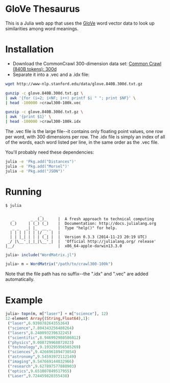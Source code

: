 # GloVe Thesaurus

This is a Julia web app that uses the [GloVe](http://nlp.stanford.edu/projects/glove/) word vector data to look up similarities among word meanings.

# Installation

- Download the CommonCrawl 300-dimension data set: [Common Crawl (840B tokens): 300d](http://www-nlp.stanford.edu/data/glove.840B.300d.txt.gz)
- Separate it into a .vec and a .idx file:

```bash
wget http://www-nlp.stanford.edu/data/glove.840B.300d.txt.gz

gunzip -c glove.840B.300d.txt.gz \
| awk '{for (i=2; i<NF; i++) printf $i " "; print $NF}' \
| head -100000 >crawl300-100k.vec

gunzip -c glove.840B.300d.txt.gz \
| awk '{print $1}' \
| head -100000 >crawl300-100k.idx
```

The .vec file is the large file--it contains only floating point values, one row per word, with 300 dimensions per row. The .idx file is simply an index of all of the words, each word listed per line, in the same order as the .vec file.

You'll probably need these dependencies:

```bash
julia -e 'Pkg.add("Distances")'
julia -e 'Pkg.add("Morsel")'
julia -e 'Pkg.add("JSON")'
```


# Running

```
$ julia 

               _
   _       _ _(_)_     |  A fresh approach to technical computing
  (_)     | (_) (_)    |  Documentation: http://docs.julialang.org
   _ _   _| |_  __ _   |  Type "help()" for help.
  | | | | | | |/ _` |  |
  | | |_| | | | (_| |  |  Version 0.3.3 (2014-11-23 20:19 UTC)
 _/ |\__'_|_|_|\__'_|  |  'Official http://julialang.org/ release'
|__/                   |  x86_64-apple-darwin13.3.0
```

```julia
julia> include("WordMatrix.jl")

julia> m = WordMatrix("/path/to/crawl300-100k")
```

Note that the file path has no suffix--the ".idx" and ".vec" are added automatically.

# Example

```julia
julia> topn(m, m["laser"] + m["science"], 12)
12-element Array{(String,Float64),1}:
 ("laser",6.939878264355364)     
 ("science",7.804343256488264)   
 ("lasers",8.240093239632245)    
 ("scientific",8.946992980586012)
 ("physics",9.008729968872023)   
 ("technology",9.193295956585269)
 ("sciences",9.426696189473054)  
 ("astronomy",9.54593972112149)  
 ("imaging",9.547669144832966)   
 ("research",9.627897577880903)  
 ("optics",9.651007849517955)    
 ("Laser",9.724459820355438)     
```
